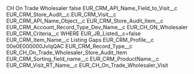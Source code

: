 <?xml version="1.0" encoding="UTF-8"?>
<CustomMetadata xmlns="http://soap.sforce.com/2006/04/metadata" xmlns:xsi="http://www.w3.org/2001/XMLSchema-instance" xmlns:xsd="http://www.w3.org/2001/XMLSchema">
    <label>CH On Trade Wholesaler</label>
    <protected>false</protected>
    <values>
        <field>EUR_CRM_API_Name_Field_to_Visit__c</field>
        <value xsi:type="xsd:string">EUR_CRM_Store_Audit__c.EUR_CRM_Visit__c</value>
    </values>
    <values>
        <field>EUR_CRM_API_Name_Object__c</field>
        <value xsi:type="xsd:string">EUR_CRM_Store_Audit_Item__c</value>
    </values>
    <values>
        <field>EUR_CRM_Account_Record_Type_Dev_Name__c</field>
        <value xsi:type="xsd:string">EUR_CH_ON_Wholesaler</value>
    </values>
    <values>
        <field>EUR_CRM_Criteria__c</field>
        <value xsi:type="xsd:string">WHERE EUR_JB_Listed__c=false</value>
    </values>
    <values>
        <field>EUR_CRM_Item_Name__c</field>
        <value xsi:type="xsd:string">Listing Gaps</value>
    </values>
    <values>
        <field>EUR_CRM_Profile__c</field>
        <value xsi:type="xsd:string">00e0E000000JvlqQAC</value>
    </values>
    <values>
        <field>EUR_CRM_Record_Type__c</field>
        <value xsi:type="xsd:string">EUR_CH_On_Trade_Wholesaler_Store_Audit_Item</value>
    </values>
    <values>
        <field>EUR_CRM_Sorting_field_name__c</field>
        <value xsi:type="xsd:string">EUR_CRM_ProductName__c</value>
    </values>
    <values>
        <field>EUR_CRM_Visit_RT_Name__c</field>
        <value xsi:type="xsd:string">EUR_CH_On_Trade_Wholesaler_Visit</value>
    </values>
</CustomMetadata>
